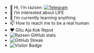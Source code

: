 

- 👋 Hi, I’m razsen: [![Telegram](https://img.shields.io/static/v1?label=Telegram&message=chat&color=170b95)](https://t.me/razs_19)
- 👀 I’m interested about LIFE 
- 🌱 I’m currently learning anything
- 📫 How to reach me to be a real human
- ❤️ Gitu Aja Kok Repot 
- ![Razsen GitHub stats](https://github-readme-stats.vercel.app/api?username=rasenss&show_icons=true&theme=radical)
- ![GitHub Streak](https://github-readme-streak-stats.herokuapp.com?user=rasenss&theme=neon-palenight&hide_border=true)
- ![Visitor Badge](https://visitor-badge.laobi.icu/badge?page_id=rasenss.rasenss)
<!---
rasenss/rasenss is a ✨ special ✨ repository because its `README.md` (this file) appears on your GitHub profile.
You can click the Preview link to take a look at your changes.
--->
